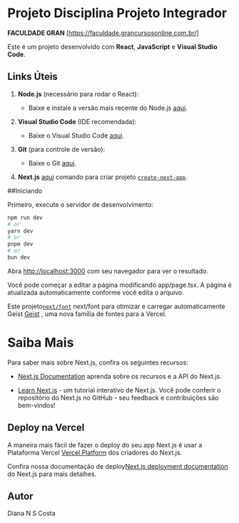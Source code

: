 
# Projeto Disciplina Projeto Integrador

**FACULDADE GRAN**
[https://faculdade.grancursosonline.com.br/]

Este é um projeto desenvolvido com **React**, **JavaScript** e **Visual Studio Code**.


## Links Úteis

1. **Node.js** (necessário para rodar o React):
   - Baixe e instale a versão mais recente do Node.js [aqui](https://nodejs.org/).

2. **Visual Studio Code** (IDE recomendada):
   - Baixe o Visual Studio Code [aqui](https://code.visualstudio.com/).

3. **Git** (para controle de versão):
   - Baixe o Git [aqui](https://git-scm.com/downloads).

4. **Next.js**  [aqui](https://nextjs.org) comando para criar projeto  [`create-next-app`](https://nextjs.org/docs/app/api-reference/cli/create-next-app).

##Iniciando

Primeiro, execute o servidor de desenvolvimento:

```bash
npm run dev
# or
yarn dev
# or
pnpm dev
# or
bun dev
```

Abra [http://localhost:3000](http://localhost:3000)  com seu navegador para ver o resultado.

Você pode começar a editar a página modificando app/page.tsx. A página é atualizada automaticamente conforme você edita o arquivo.

Este projeto[`next/font`](https://nextjs.org/docs/app/building-your-application/optimizing/fonts)  next/font para otimizar e carregar automaticamente Geist [Geist](https://vercel.com/font) , uma nova família de fontes para a Vercel.

# Saiba Mais
Para saber mais sobre Next.js, confira os seguintes recursos:

- [Next.js Documentation](https://nextjs.org/docs) aprenda sobre os recursos e a API do Next.js.

- [Learn Next.js](https://nextjs.org/learn)  - um tutorial interativo de Next.js.
Você pode conferir o repositório do Next.js no GitHub - seu feedback e contribuições são bem-vindos!

## Deploy na Vercel

A maneira mais fácil de fazer o deploy do seu app Next.js é usar a Plataforma Vercel [Vercel Platform](https://vercel.com/new?utm_medium=default-template&filter=next.js&utm_source=create-next-app&utm_campaign=create-next-app-readme) dos criadores do Next.js.

Confira nossa documentação de deploy[Next.js deployment documentation](https://nextjs.org/docs/app/building-your-application/deploying) do Next.js para mais detalhes.


## Autor ##

Diana N S Costa